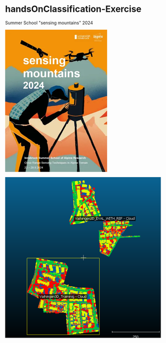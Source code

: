 # handsOnClassification-Exercise

Summer School "sensing mountains" 2024

![](images/clipboard-1441316401.png)

![](images/clipboard-3193923993.png)
